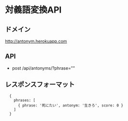 # 対義語変換API 

## ドメイン
http://antonym.herokuapp.com

## API
- post /api/antonyms/?phrase=""

## レスポンスフォーマット
```
  {
    phrases: [
      { phrase: '死にたい', antonym: '生きろ', score: 0 }
    ]
  }
```
